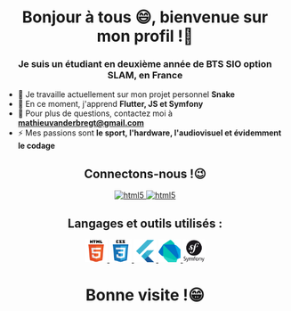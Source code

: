 <h1 align="center">Bonjour à tous 😄, bienvenue sur mon profil !👋</h1>
<h3 align="center">Je suis un étudiant en deuxième année de BTS SIO option SLAM, en France</h4>

- 🔭 Je travaille actuellement sur mon projet personnel **Snake**
- 🌱 En ce moment, j'apprend **Flutter, JS et Symfony**
- 💬 Pour plus de questions, contactez moi à **mathieuvanderbregt@gmail.com**
- ⚡ Mes passions sont **le sport, l'hardware, l'audiovisuel et évidemment le codage**

<h2 align="center">Connectons-nous !😉</h2>

<p align="center">

  <a href="mailto:mathieuvanderbregt@gmail.com" target="_blank"> 
    <img src="https://cdn-icons-png.flaticon.com/512/281/281769.png" alt="html5" width="40" height="40"/> 
  </a>
  <a href="https://www.linkedin.com/in/mathieu-vanderbregt-968898239/" target="_blank"> 
    <img src="https://cdn-icons-png.flaticon.com/512/174/174857.png" alt="html5" width="40" height="40"/> 
  </a>

</p>

<h2 align="center">Langages et outils utilisés :</h2>

<p align="center"> 
  <a href="https://www.w3.org/html/" target="_blank"> 
    <img src="https://raw.githubusercontent.com/devicons/devicon/master/icons/html5/html5-original-wordmark.svg" alt="html5" width="40" height="40"/> 
  </a>
  <a href="https://www.w3schools.com/css/" target="_blank"> 
    <img src="https://raw.githubusercontent.com/devicons/devicon/master/icons/css3/css3-original-wordmark.svg" alt="css3" width="40" height="40"/> 
  </a> 
  <a href="https://flutter.dev/" target="_blank"> 
    <img src="https://raw.githubusercontent.com/devicons/devicon/master/icons/flutter/flutter-original.svg" alt="flutter" width="40" height="40"/> 
  </a>  
  <a href="https://dart.dev/" target="_blank"> 
    <img src="https://raw.githubusercontent.com/devicons/devicon/master/icons/dart/dart-original.svg" alt="dart" width="40" height="40"/> 
  </a> 
  <a href="https://symfony.com/" target="_blank"> 
    <img src="https://raw.githubusercontent.com/devicons/devicon/master/icons/symfony/symfony-original-wordmark.svg" alt="symfony" width="40" height="40"/> 
  </a>
</p>

<h1 align="center">Bonne visite !😁</h1>
